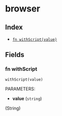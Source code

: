 # browser



## Index

* [`fn withScript(value)`](#fn-withscript)

## Fields

### fn withScript

```jsonnet
withScript(value)
```

PARAMETERS:

* **value** (`string`)

(String)